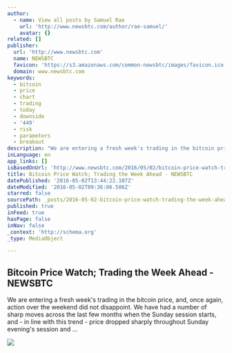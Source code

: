 ```yaml
---
author:
  - name: View all posts by Samuel Rae
    url: 'http://www.newsbtc.com/author/rae-samuel/'
    avatar: {}
related: []
publisher:
  url: 'http://www.newsbtc.com'
  name: NEWSBTC
  favicon: 'https://s3.amazonaws.com/common-newsbtc/images/favicon.ico'
  domain: www.newsbtc.com
keywords:
  - bitcoin
  - price
  - chart
  - trading
  - today
  - downside
  - '449'
  - risk
  - parameters
  - breakout
description: "We are entering a fresh week's trading in the bitcoin price, and, once again, action over the weekend did not disappoint. We have had a number of sharp moves across the last few months when the Sunday session starts, and - in line with this trend - price dropped sharply throughout Sunday evening's session and ..."
inLanguage: en
app_links: []
isBasedOnUrl: 'http://www.newsbtc.com/2016/05/02/bitcoin-price-watch-trading-week-ahead/'
title: Bitcoin Price Watch; Trading the Week Ahead - NEWSBTC
datePublished: '2016-05-02T13:44:22.107Z'
dateModified: '2016-05-02T09:36:06.506Z'
starred: false
sourcePath: _posts/2016-05-02-bitcoin-price-watch-trading-the-week-ahead-newsbtc.md
published: true
inFeed: true
hasPage: false
inNav: false
_context: 'http://schema.org'
_type: MediaObject

---
```

<article style=""><h1>Bitcoin Price Watch; Trading the Week Ahead - NEWSBTC</h1><p>We are entering a fresh week's trading in the bitcoin price, and, once again, action over the weekend did not disappoint. We have had a number of sharp moves across the last few months when the Sunday session starts, and - in line with this trend - price dropped sharply throughout Sunday evening's session and ...</p><img src="http://s3.amazonaws.com/main-newsbtc-images/2016/05/02095550/Screen-Shot-2016-05-02-at-10.47.09.png" /></article>